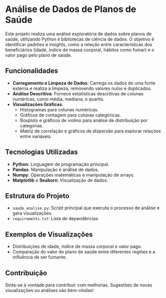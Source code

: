 # Análise de Dados de Planos de Saúde

Este projeto realiza uma análise exploratória de dados sobre planos de saúde, utilizando Python e bibliotecas de ciência de dados. O objetivo é identificar padrões e insights, como a relação entre características dos beneficiários (idade, índice de massa corporal, hábitos como fumar) e o valor pago pelo plano de saúde.

## Funcionalidades

- **Carregamento e Limpeza de Dados**: Carrega os dados de uma fonte externa e realiza a limpeza, removendo valores nulos e duplicados.
- **Análise Descritiva**: Fornece estatísticas descritivas de colunas numéricas, como média, mediana, e quartis.
- **Visualizações Gráficas**:
  - Histogramas para colunas numéricas.
  - Gráficos de contagem para colunas categóricas.
  - Boxplots e gráficos de violino para análise de distribuição por categorias.
  - Matriz de correlação e gráficos de dispersão para explorar relações entre variáveis.

## Tecnologias Utilizadas

- **Python**: Linguagem de programação principal.
- **Pandas**: Manipulação e análise de dados.
- **Numpy**: Operações matemáticas e manipulação de arrays.
- **Matplotlib** e **Seaborn**: Visualização de dados.

## Estrutura do Projeto

- `saude_analise.py`: Script principal que executa o processo de análise e gera visualizações.
- `requirements.txt`: Lista de dependências.

## Exemplos de Visualizações

- Distribuições de idade, índice de massa corporal e valor pago.
- Comparação do valor do plano de saúde entre diferentes regiões e a influência de ser fumante.

## Contribuição

Sinta-se à vontade para contribuir com melhorias. Sugestões de novas visualizações ou análises são bem-vindas!
